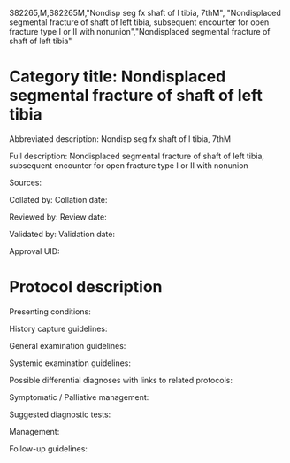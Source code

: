 S82265,M,S82265M,"Nondisp seg fx shaft of l tibia, 7thM", "Nondisplaced segmental fracture of shaft of left tibia, subsequent encounter for open fracture type I or II with nonunion","Nondisplaced segmental fracture of shaft of left tibia"
# Category title: Nondisplaced segmental fracture of shaft of left tibia

Abbreviated description: Nondisp seg fx shaft of l tibia, 7thM

Full description: Nondisplaced segmental fracture of shaft of left tibia, subsequent encounter for open fracture type I or II with nonunion

Sources:

Collated by:
Collation date:

Reviewed by:
Review date:

Validated by:
Validation date:

Approval UID:

# Protocol description

Presenting conditions:

History capture guidelines:

General examination guidelines:

Systemic examination guidelines:

Possible differential diagnoses with links to related protocols:

Symptomatic / Palliative management:

Suggested diagnostic tests:

Management:

Follow-up guidelines:
